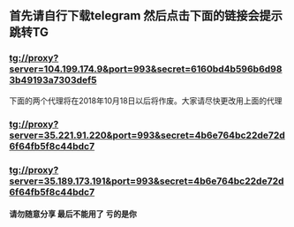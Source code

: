 ## 首先请自行下载telegram 然后点击下面的链接会提示跳转TG

### [tg://proxy?server=104.199.174.9&port=993&secret=6160bd4b596b6d983b49193a7303def5](tg://proxy?server=104.199.174.9&port=993&secret=6160bd4b596b6d983b49193a7303def5)

下面的两个代理将在2018年10月18日以后将作废。大家请尽快更改用上面的代理

### [tg://proxy?server=35.221.91.220&port=993&secret=4b6e764bc22de72d6f64fb5f8c44bdc7](tg://proxy?server=35.221.91.220&port=993&secret=4b6e764bc22de72d6f64fb5f8c44bdc7) 

### [tg://proxy?server=35.189.173.191&port=993&secret=4b6e764bc22de72d6f64fb5f8c44bdc7](tg://proxy?server=35.189.173.191&port=993&secret=4b6e764bc22de72d6f64fb5f8c44bdc7)

#### 请勿随意分享 最后不能用了 亏的是你
